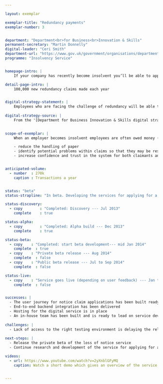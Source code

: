 ```yaml
---

layout: exemplar

exemplar-title: "Redundancy payments"
exemplar-number: 3


department: "Department<br>for Business<br>Innovation & Skills"
permanent-secretary: "Martin Donnelly"
digital-leader: "Ceri Smith"
department-url: "https://www.gov.uk/government/organisations/department-for-business-innovation-skills"
programme: "Insolvency Service"


homepage-intro: |
    If your company has recently become insolvent you’ll be able to apply for redundancy payment online

detail-page-intro: |
    100,000 new redundancy claims made each year


digital-strategy-statement: |
    Employees who are facing the challenge of redundancy will be able to apply for and access financial support from Government in a more immediate and easy to navigate manner than current channels allow, as will the insolvency practitioners administering cases.
    
digital-strategy-source: |
    From the '[Department for Business Innovation & Skills digital strategy](http://discuss.bis.gov.uk/digitalstrategy/page/7/)' --- December 2012
    

scope-of-exemplar: |
    When an employer becomes insolvent employees are often owed money (especially for redundancy pay). The Redundancy Payments Service processes claims for statutory redundancy payments, which are paid from the National Insurance Fund (NIF). The current claim process is largely paper based, which leads to unnecessary cost and increased potential for errors and delays. The scope of the exemplar is to create a digital claim process that will:

    - reduce the handling of paper
    - identify potential problems within claims so that they may be resolved more quickly
    - increase confidence and trust in the system for both claimants and insolvency practitioners


anticipated-volume:
  - number  : 270k
    caption : Transactions a year


status: "beta"
status-strapline: "In beta. Developing the services for applying for a redundancy payment and for compensation for loss of notice."

status-discovery:
  - copy        : "Completed: Discovery --- Jul 2013"
    complete    : true

status-alpha:
  - copy        : "Completed: Alpha build --- Dec 2013"
    complete    : true

status-beta:
  - copy    : "Completed: start beta development--- mid Jan 2014"
    complete  : true
  - copy    : "Private beta release --- Aug 2014"
    complete  : false
  - copy    : "Public beta release --- Jul to Sep 2014"
    complete  : false

status-live:
  - copy    : "Service goes live (depending on user feedback) --- Jan to Mar 2015"
    complete  : false


successes: |
  - The user journey for notice claim applications has been built ready for private beta release
  - End-to-end backend integration has been delivered
  - Hosting for the digital service is in place
  - An in-house team has been built and is ready to lead on service development
  
challenges: |
  - Lack of access to the right testing environment is delaying the release of the private beta
 
next-steps: |
  - Release the private beta of the loss of notice service
  - Continue research and development of the service for applying for a redundancy payment

videos:
  - url: https://www.youtube.com/watch?v=2yXnblGFyMQ
    caption: Watch a short demo which gives an overview of the service, filmed January 2014


---
```

